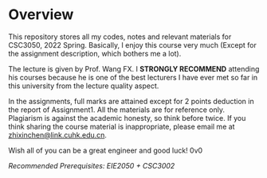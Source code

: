 # Overview

This repository stores all my codes, notes and relevant materials for CSC3050, 2022 Spring. Basically, I enjoy this course very much (Except for the assignment description, which bothers me a lot). 

The lecture is given by Prof. Wang FX. I **STRONGLY RECOMMEND** attending his courses because he is one of the best lecturers I have ever met so far in this university from the lecture quality aspect.

In the assignments, full marks are attained except for 2 points deduction in the report of Assignment1. All the materials are for reference only. Plagiarism is against the academic honesty, so think before twice. If you think sharing the course material is inappropriate, please email me at zhixinchen@link.cuhk.edu.cn.

Wish all of you can be a great engineer and good luck! 0v0

*Recommended Prerequisites: EIE2050 + CSC3002*

